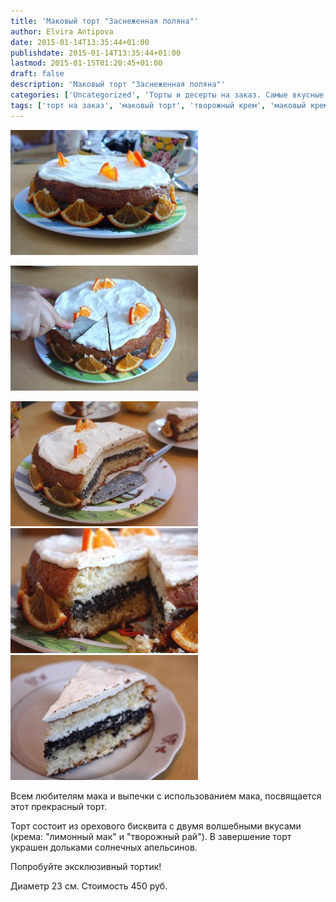 ```yaml
---
title: 'Маковый торт "Заснеженная поляна"'
author: Elvira Antipova
date: 2015-01-14T13:35:44+01:00
publishdate: 2015-01-14T13:35:44+01:00
lastmod: 2015-01-15T01:20:45+01:00
draft: false
description: 'Маковый торт "Заснеженная поляна"'
categories: ['Uncategorized', 'Торты и десерты на заказ. Самые вкусные и незабываемые!', 'Basic posts']
tags: ['торт на заказ', 'маковый торт', 'творожный крем', 'маковый крем', 'апельсин', 'regular']
---
```



[![IMG_9958 1](IMG_9958-1-300x200.jpg)](IMG_9958-1.jpg)
 
[![IMG_9959 1](IMG_9959-1-300x200.jpg)](IMG_9959-1.jpg)
 
[![IMG_9971 1](IMG_9971-1-300x200.jpg)](IMG_9971-1.jpg) [![IMG_9961 1](IMG_9961-1-300x200.jpg)](IMG_9961-1.jpg) [![IMG_9968 1](IMG_9968-1-300x200.jpg)](IMG_9968-1.jpg)
 
Всем любителям мака и выпечки с использованием мака, посвящается этот прекрасный торт.
 
Торт состоит из орехового бисквита с двумя волшебными вкусами (крема: "лимонный мак" и "творожный рай"). В завершение торт украшен дольками солнечных апельсинов.
 
Попробуйте эксклюзивный тортик!
 
Диаметр 23 см. Стоимость 450 руб.
 


